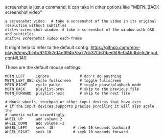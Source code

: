 screenshot is just a command. It can take in other options like "MBTN_BACK screenshot video"

    s screenshot video   # take a screenshot of the video in its original resolution without subtitles
    ctrl+s screenshot window  # take a screenshot of the window with OSD and subtitles
    shift+s screenshot video each-frame

It might help to refer to the default config: https://github.com/mpv-player/mpv/blob/92f052c14e994b7ea77dc370b01bed5f8ef546db/etc/input.conf#L140

These are the default mouse settings:


    MBTN_LEFT     ignore              # don't do anything
    MBTN_LEFT_DBL cycle fullscreen    # toggle fullscreen
    MBTN_RIGHT    cycle pause         # toggle pause/playback mode
    MBTN_BACK     playlist-prev       # skip to the previous file
    MBTN_FORWARD  playlist-next       # skip to the next file

    # Mouse wheels, touchpad or other input devices that have axes
    # if the input devices supports precise scrolling it will also scale the
    # numeric value accordingly
    WHEEL_UP      add volume 2
    WHEEL_DOWN    add volume -2
    WHEEL_LEFT    seek -10         # seek 10 seconds backward
    WHEEL_RIGHT   seek 10          # seek 10 seconds forward
